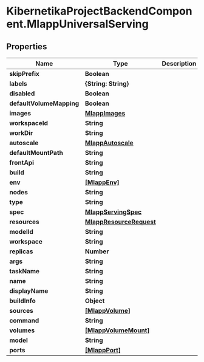# KibernetikaProjectBackendComponent.MlappUniversalServing

## Properties
Name | Type | Description | Notes
------------ | ------------- | ------------- | -------------
**skipPrefix** | **Boolean** |  | 
**labels** | **{String: String}** |  | [optional] 
**disabled** | **Boolean** |  | 
**defaultVolumeMapping** | **Boolean** |  | [optional] 
**images** | [**MlappImages**](MlappImages.md) |  | [optional] 
**workspaceId** | **String** |  | [optional] 
**workDir** | **String** |  | [optional] 
**autoscale** | [**MlappAutoscale**](MlappAutoscale.md) |  | [optional] 
**defaultMountPath** | **String** |  | [optional] 
**frontApi** | **String** |  | [optional] 
**build** | **String** |  | [optional] 
**env** | [**[MlappEnv]**](MlappEnv.md) |  | [optional] 
**nodes** | **String** |  | [optional] 
**type** | **String** |  | [optional] 
**spec** | [**MlappServingSpec**](MlappServingSpec.md) |  | [optional] 
**resources** | [**MlappResourceRequest**](MlappResourceRequest.md) |  | [optional] 
**modelId** | **String** |  | [optional] 
**workspace** | **String** |  | [optional] 
**replicas** | **Number** |  | [optional] 
**args** | **String** |  | [optional] 
**taskName** | **String** |  | [optional] 
**name** | **String** |  | [optional] 
**displayName** | **String** |  | [optional] 
**buildInfo** | **Object** |  | [optional] 
**sources** | [**[MlappVolume]**](MlappVolume.md) |  | [optional] 
**command** | **String** |  | [optional] 
**volumes** | [**[MlappVolumeMount]**](MlappVolumeMount.md) |  | [optional] 
**model** | **String** |  | [optional] 
**ports** | [**[MlappPort]**](MlappPort.md) |  | [optional] 


